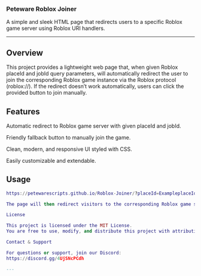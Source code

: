 ### Peteware Roblox Joiner

A simple and sleek HTML page that redirects users to a specific Roblox game server using Roblox URI handlers.

---

## Overview

This project provides a lightweight web page that, when given Roblox placeId and jobId query parameters, will automatically redirect the user to join the corresponding Roblox game instance via the Roblox protocol (roblox://). If the redirect doesn’t work automatically, users can click the provided button to join manually.

## Features

Automatic redirect to Roblox game server with given placeId and jobId.

Friendly fallback button to manually join the game.

Clean, modern, and responsive UI styled with CSS.

Easily customizable and extendable.


## Usage

```lua
https://petewarescripts.github.io/Roblox-Joiner/?placeId=ExampleplaceId&jobId=ExamplejobId```

The page will then redirect visitors to the corresponding Roblox game server automatically.

License

This project is licensed under the MIT License.
You are free to use, modify, and distribute this project with attribution to Peteware.

Contact & Support

For questions or support, join our Discord:
https://discord.gg/4UjSNcPCdh

---
